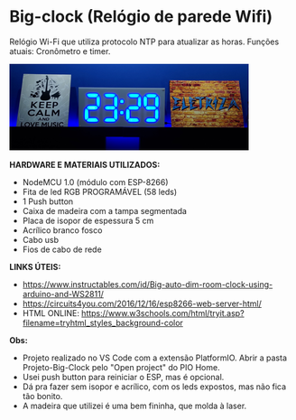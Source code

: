 # Big-clock (Relógio de parede Wifi)

Relógio Wi-Fi que utiliza protocolo NTP para atualizar as horas. Funções atuais: Cronômetro e timer.

<img src="/Foto.png"/>
 
**HARDWARE E MATERIAIS UTILIZADOS:**

- NodeMCU 1.0 (módulo com ESP-8266)
- Fita de led RGB PROGRAMÁVEL (58 leds)
- 1 Push button
- Caixa de madeira com a tampa segmentada
- Placa de isopor de espessura 5 cm
- Acrílico branco fosco
- Cabo usb
- Fios de cabo de rede

**LINKS ÚTEIS:**
- https://www.instructables.com/id/Big-auto-dim-room-clock-using-arduino-and-WS2811/
- https://circuits4you.com/2016/12/16/esp8266-web-server-html/
- HTML ONLINE: https://www.w3schools.com/html/tryit.asp?filename=tryhtml_styles_background-color

**Obs:** 
- Projeto realizado no VS Code com a extensão PlatformIO. Abrir a pasta Projeto-Big-Clock pelo "Open project" do PIO Home.
- Usei push button para reiniciar o ESP, mas é opcional.
- Dá pra fazer sem isopor e acrílico, com os leds expostos, mas não fica tão bonito.
- A madeira que utilizei é uma bem fininha, que molda à laser.
